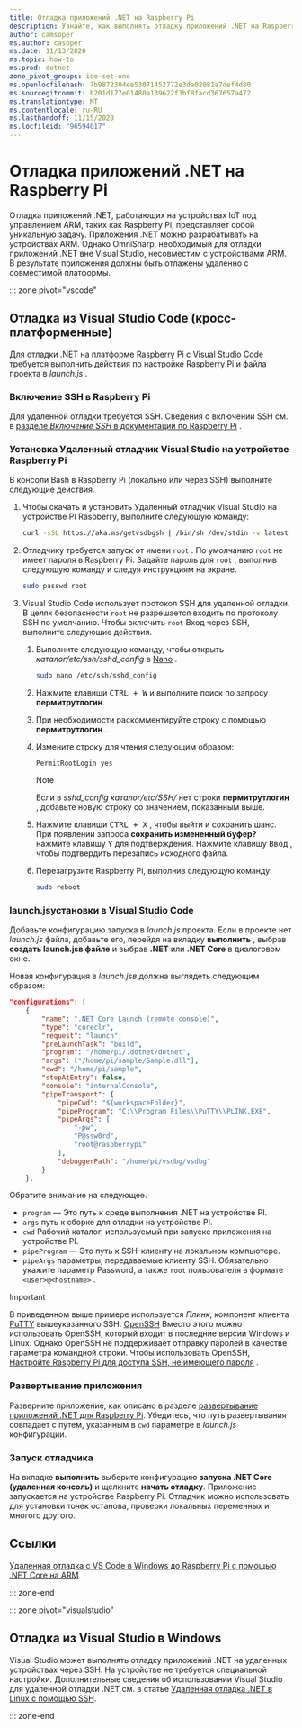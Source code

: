 ```yaml
---
title: Отладка приложений .NET на Raspberry Pi
description: Узнайте, как выполнять отладку приложений .NET на Raspberry Pi и аналогичных устройствах.
author: camsoper
ms.author: casoper
ms.date: 11/13/2020
ms.topic: how-to
ms.prod: dotnet
zone_pivot_groups: ide-set-one
ms.openlocfilehash: 7b9872304ee53071452772e3da02081a7def4d80
ms.sourcegitcommit: b201d177e01480a139622f3bf8facd367657a472
ms.translationtype: MT
ms.contentlocale: ru-RU
ms.lasthandoff: 11/15/2020
ms.locfileid: "96594017"
---
```

# <a name="debug-net-apps-on-raspberry-pi"></a>Отладка приложений .NET на Raspberry Pi

Отладка приложений .NET, работающих на устройствах IoT под управлением ARM, таких как Raspberry Pi, представляет собой уникальную задачу. Приложения .NET можно разрабатывать на устройствах ARM. Однако OmniSharp, необходимый для отладки приложений .NET вне Visual Studio, несовместим с устройствами ARM. В результате приложения должны быть отлажены удаленно с совместимой платформы.

::: zone pivot="vscode"

## <a name="debug-from-visual-studio-code-cross-platform"></a>Отладка из Visual Studio Code (кросс-платформенные)

Для отладки .NET на платформе Raspberry Pi с Visual Studio Code требуется выполнить действия по настройке Raspberry Pi и файла проекта в *launch.js* .

### <a name="enable-ssh-on-the-raspberry-pi"></a>Включение SSH в Raspberry Pi

Для удаленной отладки требуется SSH. Сведения о включении SSH см. в [разделе *Включение SSH* в документации по Raspberry Pi](https://www.raspberrypi.org/documentation/remote-access/ssh/) <span class="docon docon-navigate-external x-hidden-focus"></span> .

### <a name="install-the-visual-studio-remote-debugger-on-the-raspberry-pi"></a>Установка Удаленный отладчик Visual Studio на устройстве Raspberry Pi

В консоли Bash в Raspberry Pi (локально или через SSH) выполните следующие действия.

1. Чтобы скачать и установить Удаленный отладчик Visual Studio на устройстве PI Raspberry, выполните следующую команду:

    ```bash
    curl -sSL https://aka.ms/getvsdbgsh | /bin/sh /dev/stdin -v latest -l ~/vsdbg
    ```

1. Отладчику требуется запуск от имени `root` . По умолчанию `root` не имеет пароля в Raspberry Pi. Задайте пароль для `root` , выполнив следующую команду и следуя инструкциям на экране.

    ```bash
    sudo passwd root
    ```

1. Visual Studio Code использует протокол SSH для удаленной отладки. В целях безопасности `root` не разрешается входить по протоколу SSH по умолчанию. Чтобы включить `root` Вход через SSH, выполните следующие действия.

    1. Выполните следующую команду, чтобы открыть *каталог/etc/ssh/sshd_config* в [Nano](https://www.nano-editor.org/docs.php) <span class="docon docon-navigate-external x-hidden-focus"></span> .

        ```bash
        sudo nano /etc/ssh/sshd_config
        ```

    1. Нажмите клавиши <kbd>CTRL + W</kbd> и выполните поиск по запросу **пермитрутлогин**.
    1. При необходимости раскомментируйте строку с помощью **пермитрутлогин** .
    1. Измените строку для чтения следующим образом:

        ```console
        PermitRootLogin yes
        ```

        > [!NOTE]
        > Если в *sshd_config каталог/etc/SSH/* нет строки **пермитрутлогин** , добавьте новую строку со значением, показанным выше.

    1. Нажмите клавиши <kbd>CTRL + X</kbd> , чтобы выйти и сохранить шанс. При появлении запроса **сохранить измененный буфер?** нажмите клавишу <kbd>Y</kbd> для подтверждения. Нажмите клавишу <kbd>Ввод</kbd> , чтобы подтвердить перезапись исходного файла.
    1. Перезагрузите Raspberry Pi, выполнив следующую команду:

        ```bash
        sudo reboot
        ```

### <a name="setup-launchjson-in-visual-studio-code"></a>launch.jsустановки в Visual Studio Code

Добавьте конфигурацию запуска в *launch.js* проекта. Если в проекте нет *launch.js* файла, добавьте его, перейдя на вкладку **выполнить** , выбрав **создать launch.jsв файле** и выбрав **.NET** или **.NET Core** в диалоговом окне.

Новая конфигурация в *launch.jsв* должна выглядеть следующим образом:

```json
"configurations": [
    {
        "name": ".NET Core Launch (remote console)",
        "type": "coreclr",
        "request": "launch",
        "preLaunchTask": "build",
        "program": "/home/pi/.dotnet/dotnet",
        "args": ["/home/pi/sample/Sample.dll"],
        "cwd": "/home/pi/sample",
        "stopAtEntry": false,
        "console": "internalConsole",
        "pipeTransport": {
            "pipeCwd": "${workspaceFolder}",
            "pipeProgram": "C:\\Program Files\\PuTTY\\PLINK.EXE",
            "pipeArgs": [
                "-pw",
                "P@ssw0rd",
                "root@raspberrypi"
            ],
            "debuggerPath": "/home/pi/vsdbg/vsdbg"
        }
    },
```

Обратите внимание на следующее.

- `program` — Это путь к среде выполнения .NET на устройстве PI.
- `args` путь к сборке для отладки на устройстве PI.
- `cwd` Рабочий каталог, используемый при запуске приложения на устройстве PI.
- `pipeProgram` — Это путь к SSH-клиенту на локальном компьютере.
- `pipeArgs` параметры, передаваемые клиенту SSH. Обязательно укажите параметр Password, а также `root` пользователя в формате `<user>@<hostname>` .

> [!IMPORTANT]
> В приведенном выше примере используется *Плинк*, компонент клиента [PuTTY](https://www.ssh.com/ssh/putty/) вышеуказанного <span class="docon docon-navigate-external x-hidden-focus"></span> SSH. [OpenSSH](https://www.openssh.com/) <span class="docon docon-navigate-external x-hidden-focus"></span> Вместо этого можно использовать OpenSSH, который входит в последние версии Windows и Linux. Однако OpenSSH не поддерживает отправку паролей в качестве параметра командной строки. Чтобы использовать OpenSSH, [Настройте Raspberry Pi для доступа SSH, не имеющего пароля](https://www.raspberrypi.org/documentation/remote-access/ssh/passwordless.md) <span class="docon docon-navigate-external x-hidden-focus"></span> .

### <a name="deploy-the-app"></a>Развертывание приложения

Разверните приложение, как описано в разделе [развертывание приложений .NET для Raspberry Pi](deployment.md). Убедитесь, что путь развертывания совпадает с путем, указанным в `cwd` параметре в *launch.js* конфигурации.

### <a name="launch-the-debugger"></a>Запуск отладчика

На вкладке **выполнить** выберите конфигурацию **запуска .NET Core (удаленная консоль)** и щелкните **начать отладку**. Приложение запускается на устройстве Raspberry Pi. Отладчик можно использовать для установки точек останова, проверки локальных переменных и многого другого.

## <a name="references"></a>Ссылки

[Удаленная отладка с VS Code в Windows до Raspberry Pi с помощью .NET Core на ARM](https://www.hanselman.com/blog/remote-debugging-with-vs-code-on-windows-to-a-raspberry-pi-using-net-core-on-arm)<span class="docon docon-navigate-external x-hidden-focus"></span>

::: zone-end

::: zone pivot="visualstudio"

## <a name="debug-from-visual-studio-on-windows"></a>Отладка из Visual Studio в Windows

Visual Studio может выполнять отладку приложений .NET на удаленных устройствах через SSH. На устройстве не требуется специальной настройки. Дополнительные сведения об использовании Visual Studio для удаленной отладки .NET см. в статье [Удаленная отладка .NET в Linux с помощью SSH](/visualstudio/debugger/remote-debugging-dotnet-core-linux-with-ssh?view=vs-2019).

::: zone-end

